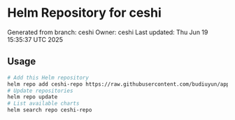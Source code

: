 # Helm Repository for ceshi
Generated from branch: ceshi
Owner: ceshi
Last updated: Thu Jun 19 15:35:37 UTC 2025

## Usage
```bash
# Add this Helm repository
helm repo add ceshi-repo https://raw.githubusercontent.com/budiuyun/appStore/helm-ceshi/
# Update repositories
helm repo update
# List available charts
helm search repo ceshi-repo
```

